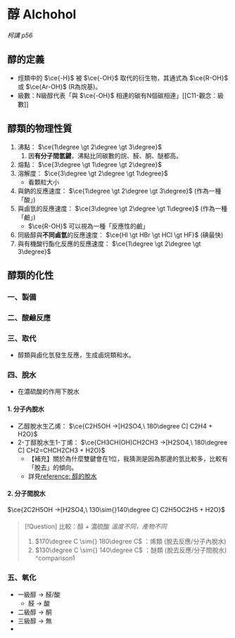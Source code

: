 # 醇 Alchohol
*柯講 p56*
## 醇的定義
- 烴類中的 $\ce{-H}$ 被 $\ce{-OH}$ 取代的衍生物，其通式為 $\ce{R-OH}$ 或 $\ce{Ar-OH}$ (R為烷基)。
- 級數：N級醇代表「與 $\ce{-OH}$ 相連的碳有N個碳相連」[[C11-觀念：級數]]
## 醇類的物理性質
1. 沸點： $\ce{1\degree \gt 2\degree \gt 3\degree}$
	1. 因**有分子間氫鍵**，沸點比同碳數的烷、醛、酮、醚都高。
2. 熔點： $\ce{3\degree \gt 1\degree \gt 2\degree}$
3. 溶解度： $\ce{3\degree \gt 2\degree \gt 1\degree}$
	- 看顆粒大小
4. 與鈉的反應速度： $\ce{1\degree \gt 2\degree \gt 3\degree}$ (作為一種「酸」)
5. 與鹵氫的反應速度： $\ce{3\degree \gt 2\degree \gt 1\degree}$ (作為一種「鹼」)
	- $\ce{R-OH}$ 可以視為一種「反應性的鹼」
6. 同級醇與**不同鹵氫**的反應速度： $\ce{HI \gt HBr \gt HCl \gt HF}$ (碘最快)
7. 與有機酸行酯化反應的反應速度： $\ce{1\degree \gt 2\degree \gt 3\degree}$
## 醇類的化性
### 一、製備
### 二、酸鹼反應
### 三、取代
- 醇類與鹵化氫發生反應，生成鹵烷類和水。
### 四、脫水
- 在濃硫酸的作用下脫水
#### 1. 分子內脫水
- 乙醇脫水生乙烯： $\ce{C2H5OH ->[H2SO4,\ 180\degree C] C2H4 + H2O}$
- 2-丁醇脫水生1-丁烯： $\ce{CH3CH(OH)CH2CH3 ->[H2SO4,\ 180\degree C] CH2=CHCH2CH3 + H2O}$
	- 【補充】關於為什麼雙鍵會在1位，我猜測是因為那邊的氫比較多，比較有「脫去」的傾向。
	- 詳見[reference: 醇的脫水](https://www.google.com/search?client=firefox-b-m&sca_esv=0faa7ca32d0b11c4&sca_upv=1&q=%E4%BA%8C%E7%B4%9A%E4%B8%81%E9%86%87+%E8%84%AB%E6%B0%B4&uds=ADvngMgNG4qWEcyOv6mZ7d9R1NXiPscp-Me5eO1-bOlOulRZZkgVfFr1zFGzDsJfzppPrdnKl34_SgDlSvruBalmD0VKyZNtHuc2C46ab-T9uk_HHASvhAKlnBXWT1Ugqte3o25673I5dvXJc7pTvv4JSDvFGiDFP5K7kbveuRXtmULuSLfKLhHEfvqOGSqE4Q3Dr18MiNjfTbQxqIn8Cl0I5wAW6duc2FAzdkAaw-vt3OgxOGawWJRNXYO0AgPrEkoRpJcn07F9uPfLg5eN9nirE__MGFy9FA&udm=2&prmd=ivsnmbtz&sa=X&ved=2ahUKEwjwtcavr7SGAxUdbvUHHdBQIEsQtKgLegQICxAB&biw=461&bih=272&dpr=2.5#vhid=Via2S1XjAVK13M&vssid=mosaic)
#### 2. 分子間脫水 
$\ce{2C2H5OH ->[H2SO4,\ 130\sim{}140\degree C] C2H5OC2H5 + H2O}$
####
> [!Question] 比較：醇 + 濃硫酸
> *溫度不同，產物不同*
> 1. $170\degree C \sim{} 180\degree C$ ：烯類 (脫去反應/分子內脫水)
> 2. $130\degree C \sim{} 140\degree C$ ：醚類 (脫去反應/分子間脫水)
^comparison1

### 五、氧化
- 一級醇 -> 醛/酸
	- 醛 -> 酸
- 二級醇 -> 酮
- 三級醇 -> 無
- 
